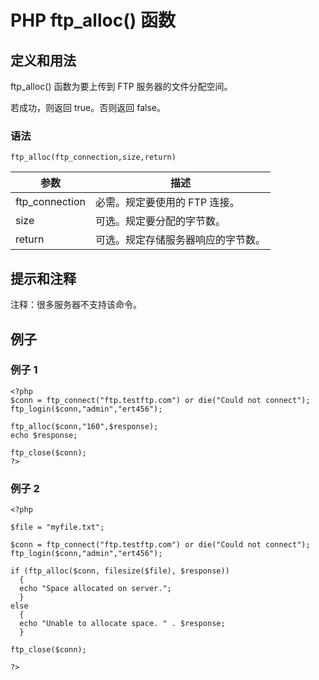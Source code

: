 # PHP ftp_alloc() 函数



## 定义和用法

ftp_alloc() 函数为要上传到 FTP 服务器的文件分配空间。

若成功，则返回 true。否则返回 false。

### 语法

```
ftp_alloc(ftp_connection,size,return)
```

| 参数 | 描述 |
| --- | --- |
| ftp_connection | 必需。规定要使用的 FTP 连接。 |
| size | 可选。规定要分配的字节数。 |
| return | 可选。规定存储服务器响应的字节数。 |

## 提示和注释

注释：很多服务器不支持该命令。

## 例子

### 例子 1

```
<?php
$conn = ftp_connect("ftp.testftp.com") or die("Could not connect");
ftp_login($conn,"admin","ert456");

ftp_alloc($conn,"160",$response);
echo $response;

ftp_close($conn);
?>
```

### 例子 2

```
<?php

$file = "myfile.txt";

$conn = ftp_connect("ftp.testftp.com") or die("Could not connect");
ftp_login($conn,"admin","ert456");

if (ftp_alloc($conn, filesize($file), $response))
  {
  echo "Space allocated on server.";
  }
else
  {
  echo "Unable to allocate space. " . $response;
  }

ftp_close($conn);

?>
```




